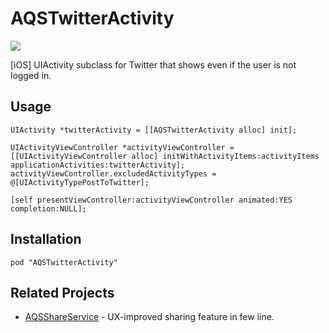 AQSTwitterActivity
==================

![](http://img.shields.io/cocoapods/v/AQSTwitterActivity.svg?style=flat)

[iOS] UIActivity subclass for Twitter that shows even if the user is not logged in.

Usage
---

```objc
UIActivity *twitterActivity = [[AQSTwitterActivity alloc] init];

UIActivityViewController *activityViewController = [[UIActivityViewController alloc] initWithActivityItems:activityItems applicationActivities:twitterActivity];
activityViewController.excludedActivityTypes = @[UIActivityTypePostToTwitter];

[self presentViewController:activityViewController animated:YES completion:NULL];
```

Installation
---

```
pod "AQSTwitterActivity"
```

Related Projects
---

- [AQSShareService](https://github.com/AquaSupport/AQSShareService) - UX-improved sharing feature in few line. 
